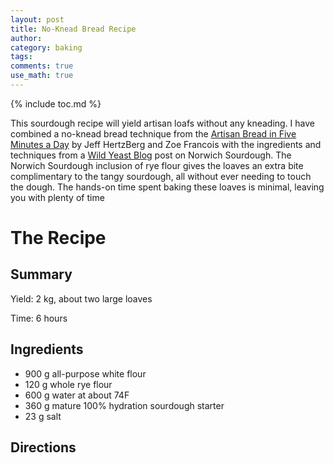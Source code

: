 ```yaml
---
layout: post
title: No-Knead Bread Recipe
author:
category: baking
tags: 
comments: true
use_math: true
---
```


{% include toc.md %}

This sourdough recipe will yield artisan loafs without any kneading. I have
combined a no-knead bread technique from the [Artisan Bread in Five Minutes a
Day](http://www.amazon.com/Artisan-Bread-Five-Minutes-Revolutionizes/dp/0312362919)
by Jeff HertzBerg and Zoe Francois with the ingredients and techniques from a
[Wild Yeast Blog](http://www.wildyeastblog.com/my-new-favorite-sourdough/) post
on Norwich Sourdough.  The Norwich Sourdough inclusion of rye flour gives the
loaves an extra bite complimentary to the tangy sourdough, all without ever
needing to touch the dough. The hands-on time spent baking these loaves is
minimal, leaving you with plenty of time 

# The Recipe

## Summary

Yield: 2 kg, about two large loaves

Time: 6 hours

## Ingredients

+ 900 g all-purpose white flour
+ 120 g whole rye flour 
+ 600 g water at about 74F 
+ 360 g mature 100% hydration sourdough starter 
+ 23 g salt

## Directions




